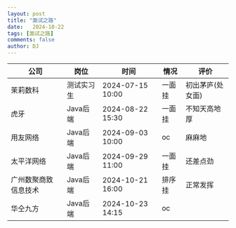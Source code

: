 ```yaml
---
layout: post
title: "面试之路"
date:   2024-10-22
tags: [面试之路]
comments: false
author: DJ
---
```

| 公司                 | 岗位       | 时间             | 情况   | 评价             |
| -------------------- | ---------- | ---------------- | ------ | ---------------- |
| 茉莉数科             | 测试实习生 | 2024-07-15 10:00 | 一面挂 | 初出茅庐(处女面) |
| 虎牙                 | Java后端   | 2024-08-22 15:30 | 一面挂 | 不知天高地厚     |
| 用友网络             | Java后端   | 2024-09-03 10:00 | oc     | 麻麻地           |
| 太平洋网络           | Java后端   | 2024-09-29 11:00 | 一面挂 | 还差点劲         |
| 广州数聚商致信息技术 | Java后端   | 2024-10-21 16:00 | 排序挂 | 正常发挥         |
| 华仝九方             | Java后端   | 2024-10-23 14:15 | oc     |                  |
